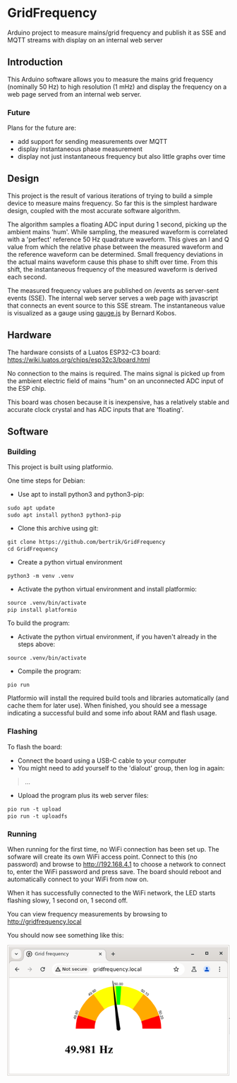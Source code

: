 # GridFrequency
Arduino project to measure mains/grid frequency and publish it as SSE and MQTT streams with display on an internal web server

## Introduction
This Arduino software allows you to measure the mains grid frequency (nominally 50 Hz) to high resolution (1 mHz)
and display the frequency on a web page served from an internal web server.

### Future
Plans for the future are:
* add support for sending measurements over MQTT
* display instantaneous phase measurement
* display not just instantaneous frequency but also little graphs over time

## Design
This project is the result of various iterations of trying to build a simple device to measure mains frequency.
So far this is the simplest hardware design, coupled with the most accurate software algorithm.

The algorithm samples a floating ADC input during 1 second, picking up the ambient mains 'hum'.
While sampling, the measured waveform is correlated with a 'perfect' reference 50 Hz quadrature waveform.
This gives an I and Q value from which the relative phase between the measured waveform and the reference waveform can be determined.
Small frequency deviations in the actual mains waveform cause this phase to shift over time.
From this shift, the instantaneous frequency of the measured waveform is derived each second.

The measured frequency values are published on /events as server-sent events (SSE).
The internal web server serves a web page with javascript that connects an event source to this SSE stream.
The instantaneous value is visualized as a gauge using [gauge.js](https://github.com/bernii/gauge.js) by Bernard Kobos.

## Hardware
The hardware consists of a Luatos ESP32-C3 board:
https://wiki.luatos.org/chips/esp32c3/board.html

No connection to the mains is required. The mains signal is picked up from the ambient electric field of mains "hum" on an unconnected ADC input of the ESP chip.

This board was chosen because it is inexpensive, has a relatively stable and accurate clock crystal and has ADC inputs that are 'floating'.

## Software

### Building
This project is built using platformio.

One time steps for Debian:
* Use apt to install python3 and python3-pip:
```
sudo apt update
sudo apt install python3 python3-pip
```
* Clone this archive using git:
```
git clone https://github.com/bertrik/GridFrequency
cd GridFrequency
```
* Create a python virtual environment
```
python3 -m venv .venv
```
* Activate the python virtual environment and install platformio:
```
source .venv/bin/activate
pip install platformio
```

To build the program:
* Activate the python virtual environment, if you haven't already in the steps above:
```
source .venv/bin/activate
```
* Compile the program:
```
pio run
```
Platformio will install the required build tools and libraries automatically (and cache them for later use).
When finished, you should see a message indicating a successful build and some info about RAM and flash usage.

### Flashing
To flash the board:
* Connect the board using a USB-C cable to your computer
* You might need to add yourself to the 'dialout' group, then log in again:
> ...
* Upload the program plus its web server files:
```
pio run -t upload
pio run -t uploadfs
```

### Running
When running for the first time, no WiFi connection has been set up. The sofware will create its own WiFi access point.
Connect to this (no password) and browse to http://192.168.4.1 to choose a network to connect to,
enter the WiFi password and press save. The board should reboot and automatically connect to your WiFi from now on.

When it has successfully connected to the WiFi network, the LED starts flashing slowy, 1 second on, 1 second off.

You can view frequency measurements by browsing to http://gridfrequency.local

You should now see something like this:

![example](images/example.png)
